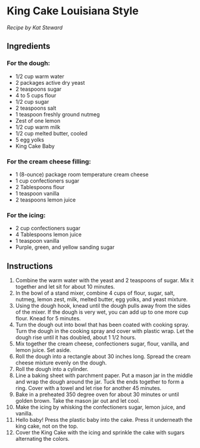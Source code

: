 # King Cake Louisiana Style

*Recipe by Kat Steward*

## Ingredients

### For the dough:
- 1/2 cup warm water
- 2 packages active dry yeast
- 2 teaspoons sugar
- 4 to 5 cups flour
- 1/2 cup sugar
- 2 teaspoons salt
- 1 teaspoon freshly ground nutmeg
- Zest of one lemon
- 1/2 cup warm milk
- 1/2 cup melted butter, cooled
- 5 egg yolks
- King Cake Baby

### For the cream cheese filling:
- 1 (8-ounce) package room temperature cream cheese
- 1 cup confectioners sugar
- 2 Tablespoons flour
- 1 teaspoon vanilla
- 2 teaspoons lemon juice

### For the icing:
- 2 cup confectioners sugar
- 4 Tablespoons lemon juice
- 1 teaspoon vanilla
- Purple, green, and yellow sanding sugar

## Instructions

1. Combine the warm water with the yeast and 2 teaspoons of sugar. Mix it together and let sit for about 10 minutes.
2. In the bowl of a stand mixer, combine 4 cups of flour, sugar, salt, nutmeg, lemon zest, milk, melted butter, egg yolks, and yeast mixture.
3. Using the dough hook, knead until the dough pulls away from the sides of the mixer. If the dough is very wet, you can add up to one more cup flour. Knead for 5 minutes.
4. Turn the dough out into bowl that has been coated with cooking spray. Turn the dough in the cooking spray and cover with plastic wrap. Let the dough rise until it has doubled, about 1 1/2 hours.
5. Mix together the cream cheese, confectioners sugar, flour, vanilla, and lemon juice. Set aside.
6. Roll the dough into a rectangle about 30 inches long. Spread the cream cheese mixture evenly on the dough.
7. Roll the dough into a cylinder.
8. Line a baking sheet with parchment paper. Put a mason jar in the middle and wrap the dough around the jar. Tuck the ends together to form a ring. Cover with a towel and let rise for another 45 minutes.
9. Bake in a preheated 350 degree oven for about 30 minutes or until golden brown. Take the mason jar out and let cool.
10. Make the icing by whisking the confectioners sugar, lemon juice, and vanilla.
11. Hello baby! Press the plastic baby into the cake. Press it underneath the king cake, not on the top.
12. Cover the King Cake with the icing and sprinkle the cake with sugars alternating the colors.